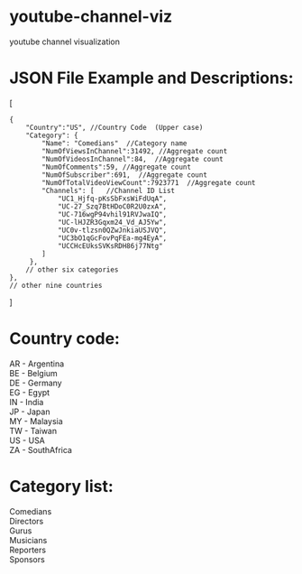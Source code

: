 youtube-channel-viz
===================

youtube channel visualization 


JSON File Example and Descriptions:
============
 
 [  
 
 	{  
    	"Country":"US",	//Country Code  (Upper case) 
    	"Category": {  
        	"Name": "Comedians"  //Category name   
    		"NumOfViewsInChannel":31492, //Aggregate count   
    		"NumOfVideosInChannel":84,	//Aggregate count   
    		"NumOfComments":59,	//Aggregate count   
    		"NumOfSubscriber":691,	//Aggregate count   
    		"NumOfTotalVideoViewCount":7923771	//Aggregate count   
    		"Channels": [   //Channel ID List   
    			"UC1_Hjfq-pKsSbFxsWiFdUqA",  
    			"UC-27_Szq7BtHDoC0R2U0zxA",   
    			"UC-716wgP94vhil91RVJwaIQ",   
    			"UC-lHJZR3Gqxm24_Vd_AJ5Yw",   
    			"UC0v-tlzsn0QZwJnkiaUSJVQ",   
    			"UC3bO1qGcFovPqFEa-mg4EyA",   
    			"UCCHcEUksSVKsRDH86j77Ntg"  
    		]  
    	 },
    	// other six categories       		
    },  
    // other nine countries   
]  
  

Country code:
============
AR - Argentina <br>
BE - Belgium <br>
DE - Germany <br>
EG - Egypt <br>
IN - India <br>
JP - Japan <br>
MY - Malaysia <br>
TW - Taiwan  
US - USA <br>
ZA - SouthAfrica  


Category list:
=============
Comedians <br>
Directors <br>
Gurus <br>
Musicians <br>
Reporters <br>
Sponsors<br>
